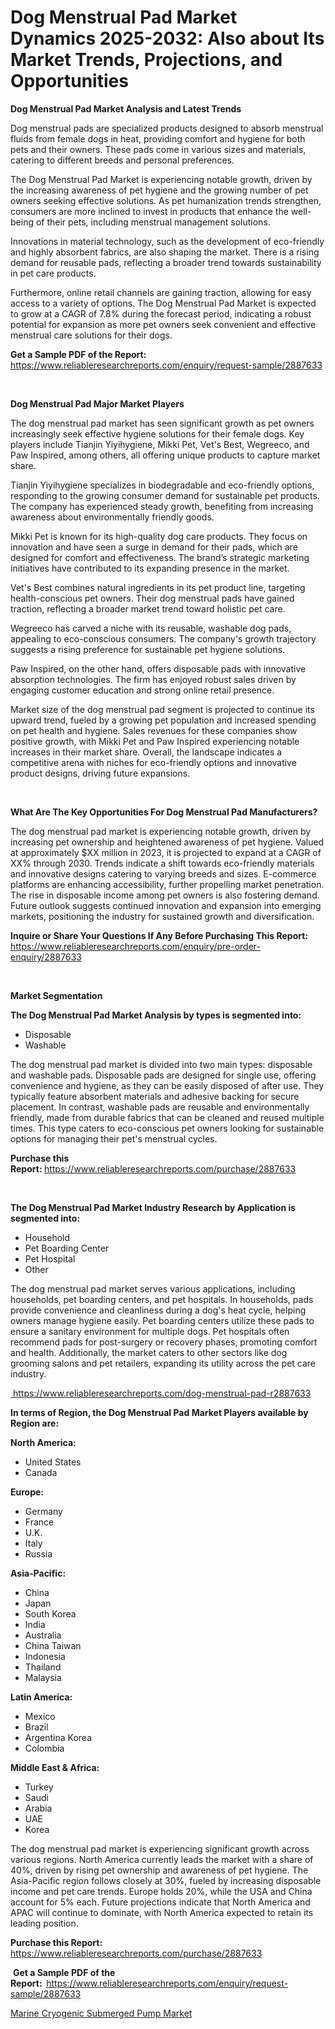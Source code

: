 <p><h1>Dog Menstrual Pad Market Dynamics 2025-2032: Also about Its Market Trends, Projections, and Opportunities</h1></p><p><strong>Dog Menstrual Pad Market Analysis and Latest Trends</strong></p>
<p><p>Dog menstrual pads are specialized products designed to absorb menstrual fluids from female dogs in heat, providing comfort and hygiene for both pets and their owners. These pads come in various sizes and materials, catering to different breeds and personal preferences. </p><p>The Dog Menstrual Pad Market is experiencing notable growth, driven by the increasing awareness of pet hygiene and the growing number of pet owners seeking effective solutions. As pet humanization trends strengthen, consumers are more inclined to invest in products that enhance the well-being of their pets, including menstrual management solutions. </p><p>Innovations in material technology, such as the development of eco-friendly and highly absorbent fabrics, are also shaping the market. There is a rising demand for reusable pads, reflecting a broader trend towards sustainability in pet care products. </p><p>Furthermore, online retail channels are gaining traction, allowing for easy access to a variety of options. The Dog Menstrual Pad Market is expected to grow at a CAGR of 7.8% during the forecast period, indicating a robust potential for expansion as more pet owners seek convenient and effective menstrual care solutions for their dogs.</p></p>
<p><strong>Get a Sample PDF of the Report:&nbsp;</strong> <a href="https://www.reliableresearchreports.com/enquiry/request-sample/2887633?utm_campaign=3039&utm_medium=2&utm_source=Github&utm_content=ia&utm_term=14032025&utm_id=dog-menstrual-pad">https://www.reliableresearchreports.com/enquiry/request-sample/2887633</a></p>
<p>&nbsp;</p>
<p><strong>Dog Menstrual Pad Major Market Players</strong></p>
<p><p>The dog menstrual pad market has seen significant growth as pet owners increasingly seek effective hygiene solutions for their female dogs. Key players include Tianjin Yiyihygiene, Mikki Pet, Vet's Best, Wegreeco, and Paw Inspired, among others, all offering unique products to capture market share.</p><p>Tianjin Yiyihygiene specializes in biodegradable and eco-friendly options, responding to the growing consumer demand for sustainable pet products. The company has experienced steady growth, benefiting from increasing awareness about environmentally friendly goods.</p><p>Mikki Pet is known for its high-quality dog care products. They focus on innovation and have seen a surge in demand for their pads, which are designed for comfort and effectiveness. The brand’s strategic marketing initiatives have contributed to its expanding presence in the market.</p><p>Vet's Best combines natural ingredients in its pet product line, targeting health-conscious pet owners. Their dog menstrual pads have gained traction, reflecting a broader market trend toward holistic pet care.</p><p>Wegreeco has carved a niche with its reusable, washable dog pads, appealing to eco-conscious consumers. The company's growth trajectory suggests a rising preference for sustainable pet hygiene solutions.</p><p>Paw Inspired, on the other hand, offers disposable pads with innovative absorption technologies. The firm has enjoyed robust sales driven by engaging customer education and strong online retail presence.</p><p>Market size of the dog menstrual pad segment is projected to continue its upward trend, fueled by a growing pet population and increased spending on pet health and hygiene. Sales revenues for these companies show positive growth, with Mikki Pet and Paw Inspired experiencing notable increases in their market share. Overall, the landscape indicates a competitive arena with niches for eco-friendly options and innovative product designs, driving future expansions.</p></p>
<p>&nbsp;</p>
<p><strong>What Are The Key Opportunities For Dog Menstrual Pad Manufacturers?</strong></p>
<p><p>The dog menstrual pad market is experiencing notable growth, driven by increasing pet ownership and heightened awareness of pet hygiene. Valued at approximately $XX million in 2023, it is projected to expand at a CAGR of XX% through 2030. Trends indicate a shift towards eco-friendly materials and innovative designs catering to varying breeds and sizes. E-commerce platforms are enhancing accessibility, further propelling market penetration. The rise in disposable income among pet owners is also fostering demand. Future outlook suggests continued innovation and expansion into emerging markets, positioning the industry for sustained growth and diversification.</p></p>
<p><strong>Inquire or Share Your Questions If Any Before Purchasing This Report:</strong> <a href="https://www.reliableresearchreports.com/enquiry/pre-order-enquiry/2887633?utm_campaign=3039&utm_medium=2&utm_source=Github&utm_content=ia&utm_term=14032025&utm_id=dog-menstrual-pad">https://www.reliableresearchreports.com/enquiry/pre-order-enquiry/2887633</a></p>
<p>&nbsp;</p>
<p><strong>Market Segmentation</strong></p>
<p><strong>The Dog Menstrual Pad Market Analysis by types is segmented into:</strong></p>
<p><ul><li>Disposable</li><li>Washable</li></ul></p>
<p><p>The dog menstrual pad market is divided into two main types: disposable and washable pads. Disposable pads are designed for single use, offering convenience and hygiene, as they can be easily disposed of after use. They typically feature absorbent materials and adhesive backing for secure placement. In contrast, washable pads are reusable and environmentally friendly, made from durable fabrics that can be cleaned and reused multiple times. This type caters to eco-conscious pet owners looking for sustainable options for managing their pet's menstrual cycles.</p></p>
<p><strong>Purchase this Report:&nbsp;</strong><a href="https://www.reliableresearchreports.com/purchase/2887633?utm_campaign=3039&utm_medium=2&utm_source=Github&utm_content=ia&utm_term=14032025&utm_id=dog-menstrual-pad">https://www.reliableresearchreports.com/purchase/2887633</a></p>
<p>&nbsp;</p>
<p><strong>The Dog Menstrual Pad Market Industry Research by Application is segmented into:</strong></p>
<p><ul><li>Household</li><li>Pet Boarding Center</li><li>Pet Hospital</li><li>Other</li></ul></p>
<p><p>The dog menstrual pad market serves various applications, including households, pet boarding centers, and pet hospitals. In households, pads provide convenience and cleanliness during a dog's heat cycle, helping owners manage hygiene easily. Pet boarding centers utilize these pads to ensure a sanitary environment for multiple dogs. Pet hospitals often recommend pads for post-surgery or recovery phases, promoting comfort and health. Additionally, the market caters to other sectors like dog grooming salons and pet retailers, expanding its utility across the pet care industry.</p></p>
<p><a href="https://www.reliableresearchreports.com/dog-menstrual-pad-r2887633?utm_campaign=3039&utm_medium=2&utm_source=Github&utm_content=ia&utm_term=14032025&utm_id=dog-menstrual-pad">&nbsp;https://www.reliableresearchreports.com/dog-menstrual-pad-r2887633</a></p>
<p><strong>In terms of Region, the Dog Menstrual Pad Market Players available by Region are:</strong></p>
<p>
    <p> <strong> North America: </strong>
        <ul>
            <li>United States</li>
            <li>Canada</li>
        </ul>
        </p> 
    <p> <strong> Europe: </strong>
        <ul>
            <li>Germany</li>
            <li>France</li>
            <li>U.K.</li>
            <li>Italy</li>
            <li>Russia</li>
        </ul>
        </p> 
    <p> <strong> Asia-Pacific: </strong>
        <ul>
            <li>China</li>
            <li>Japan</li>
            <li>South Korea</li>
            <li>India</li>
            <li>Australia</li>
            <li>China Taiwan</li>
            <li>Indonesia</li>
            <li>Thailand</li>
            <li>Malaysia</li>
        </ul>
        </p> 
    <p> <strong> Latin America: </strong>
        <ul>
            <li>Mexico</li>
            <li>Brazil</li>
            <li>Argentina Korea</li>
            <li>Colombia</li>
        </ul>
        </p> 
    <p> <strong> Middle East & Africa: </strong>
        <ul>
            <li>Turkey</li>
            <li>Saudi</li>
            <li>Arabia</li>
            <li>UAE</li>
            <li>Korea</li>
        </ul>
    </p>
    </p>
<p><p>The dog menstrual pad market is experiencing significant growth across various regions. North America currently leads the market with a share of 40%, driven by rising pet ownership and awareness of pet hygiene. The Asia-Pacific region follows closely at 30%, fueled by increasing disposable income and pet care trends. Europe holds 20%, while the USA and China account for 5% each. Future projections indicate that North America and APAC will continue to dominate, with North America expected to retain its leading position.</p></p>
<p><strong>Purchase this Report: </strong><a href="https://www.reliableresearchreports.com/purchase/2887633?utm_campaign=3039&utm_medium=2&utm_source=Github&utm_content=ia&utm_term=14032025&utm_id=dog-menstrual-pad">https://www.reliableresearchreports.com/purchase/2887633</a></p>
<p>&nbsp;<strong>Get a Sample PDF of the Report:&nbsp;&nbsp;</strong><a href="https://www.reliableresearchreports.com/enquiry/request-sample/2887633?utm_campaign=3039&utm_medium=2&utm_source=Github&utm_content=ia&utm_term=14032025&utm_id=dog-menstrual-pad">https://www.reliableresearchreports.com/enquiry/request-sample/2887633</a></p>
<p><strong></strong></p>
<p><p><a href="https://github.com/xtysizov/Market-Research-Report-List-1/blob/main/marine-cryogenic-submerged-pump-market.md?utm_campaign=3039&utm_medium=2&utm_source=Github&utm_content=ia&utm_term=14032025&utm_id=dog-menstrual-pad">Marine Cryogenic Submerged Pump Market</a></p></p>
